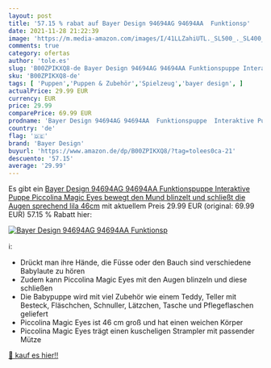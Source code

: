 ```yaml
---
layout: post
title: '57.15 % rabat auf Bayer Design 94694AG 94694AA  Funktionsp'
date: 2021-11-28 21:22:39
image: 'https://m.media-amazon.com/images/I/41LLZahiUTL._SL500_._SL400_.jpg'
comments: true
category: ofertas
author: 'tole.es'
slug: 'B00ZPIKXQ8-de Bayer Design 94694AG 94694AA Funktionspuppe Interaktive...'
sku: 'B00ZPIKXQ8-de'
tags: [ 'Puppen','Puppen & Zubehör','Spielzeug','bayer design', ]
actualPrice: 29.99 EUR
currency: EUR
price: 29.99
comparePrice: 69.99 EUR
prodname: 'Bayer Design 94694AG 94694AA  Funktionspuppe  Interaktive Puppe Piccolina Magic Eyes  bewegt den Mund  blinzelt und schließt die Augen  sprechend  lila  46cm'
country: 'de'
flag: '🇩🇪'
brand: 'Bayer Design'
buyurl: 'https://www.amazon.de/dp/B00ZPIKXQ8/?tag=tolees0ca-21'
descuento: '57.15'
average: '29.99'
---
```


Es gibt ein [Bayer Design 94694AG 94694AA  Funktionspuppe  Interaktive Puppe Piccolina Magic Eyes  bewegt den Mund  blinzelt und schließt die Augen  sprechend  lila  46cm](https://www.amazon.de/dp/B00ZPIKXQ8/?tag=tolees0ca-21) mit aktuellem Preis 29.99 EUR (original: 69.99 EUR) 57.15 % Rabatt hier:

[![Bayer Design 94694AG 94694AA  Funktionsp](https://m.media-amazon.com/images/I/41LLZahiUTL._SL500_._SL400_.jpg)](https://www.amazon.de/dp/B00ZPIKXQ8/?tag=tolees0ca-21)

ℹ️:

- Drückt man ihre Hände, die Füsse oder den Bauch sind verschiedene Babylaute zu hören
- Zudem kann Piccolina Magic Eyes mit den Augen blinzeln und diese schließen
- Die Babypuppe wird mit viel Zubehör wie einem Teddy, Teller mit Besteck, Fläschchen, Schnuller, Lätzchen, Tasche und Pflegeflaschen geliefert
- Piccolina Magic Eyes ist 46 cm groß und hat einen weichen Körper
- Piccolina Magic Eyes trägt einen kuscheligen Strampler mit passender Mütze

[🛒 kauf es hier!!](https://www.amazon.de/dp/B00ZPIKXQ8/?tag=tolees0ca-21)
